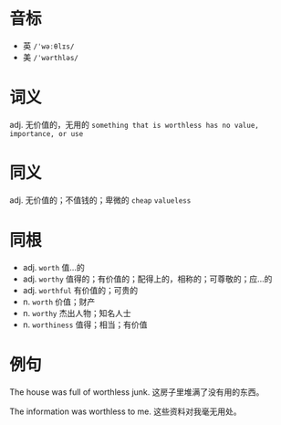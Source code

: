 # 音标

- 英 `/ˈwəːθlɪs/`
- 美 `/ˈwərthləs/`

# 词义

adj. 无价值的，无用的
`something that is worthless has no value, importance, or use`

# 同义

adj. 无价值的；不值钱的；卑微的
`cheap` `valueless`

# 同根

- adj. `worth` 值…的
- adj. `worthy` 值得的；有价值的；配得上的，相称的；可尊敬的；应…的
- adj. `worthful` 有价值的；可贵的
- n. `worth` 价值；财产
- n. `worthy` 杰出人物；知名人士
- n. `worthiness` 值得；相当；有价值

# 例句

The house was full of worthless junk.
这房子里堆满了没有用的东西。

The information was worthless to me.
这些资料对我毫无用处。


